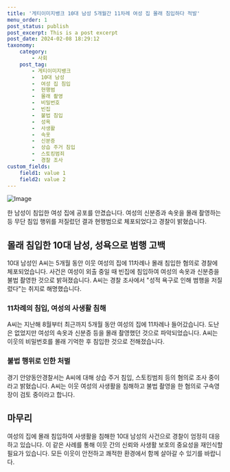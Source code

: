 ```yaml
---
title: '게티이미지뱅크 10대 남성 5개월간 11차례 여성 집 몰래 침입하다 적발'
menu_order: 1
post_status: publish
post_excerpt: This is a post excerpt
post_date: 2024-02-08 18:29:12
taxonomy:
    category:
        - 사회
    post_tag:
        - 게티이미지뱅크
        -  10대 남성
        -  여성 집 침입
        -  현행범
        -  몰래 촬영
        -  비밀번호
        -  빈집
        -  불법 침입
        -  성욕
        -  사생활
        -  속옷
        -  신분증
        -  상습 주거 침입
        -  스토킹범죄
        -  경찰 조사
custom_fields:
    field1: value 1
    field2: value 2
---
```


![Image](https://imgnews.pstatic.net/image/021/2024/02/08/0002620416_001_20240208061303068.jpg?type=w647)

한 남성이 침입한 여성 집에 공포를 안겼습니다. 여성의 신분증과 속옷을 몰래 촬영하는 등 무단 침입 행위를 저질렀던 결과 현행범으로 체포되었다고 경찰이 밝혔습니다.
## 몰래 침입한 10대 남성, 성욕으로 범행 고백
10대 남성인 A씨는 5개월 동안 이웃 여성의 집에 11차례나 몰래 침입한 혐의로 경찰에 체포되었습니다. 사건은 여성이 외출 중일 때 빈집에 침입하여 여성의 속옷과 신분증을 불법 촬영한 것으로 밝혀졌습니다. A씨는 경찰 조사에서 "성적 욕구로 인해 범행을 저질렀다"는 취지로 해명했습니다.
### 11차례의 침입, 여성의 사생활 침해
A씨는 지난해 8월부터 최근까지 5개월 동안 여성의 집에 11차례나 들어갔습니다. 도난은 없었지만 여성의 속옷과 신분증 등을 몰래 촬영했던 것으로 파악되었습니다. A씨는 이웃의 비밀번호를 몰래 기억한 후 침입한 것으로 전해졌습니다.
### 불법 행위로 인한 처벌
경기 안양동안경찰서는 A씨에 대해 상습 주거 침입, 스토킹범죄 등의 혐의로 조사 중이라고 밝혔습니다. A씨는 이웃 여성의 사생활을 침해하고 불법 촬영을 한 혐의로 구속영장이 검토 중이라고 합니다.
## 마무리
여성의 집에 몰래 침입하여 사생활을 침해한 10대 남성의 사건으로 경찰이 엄정히 대응하고 있습니다. 이 같은 사례를 통해 이웃 간의 신뢰와 사생활 보호의 중요성을 재인식할 필요가 있습니다. 모든 이웃이 안전하고 쾌적한 환경에서 함께 살아갈 수 있기를 바랍니다.
